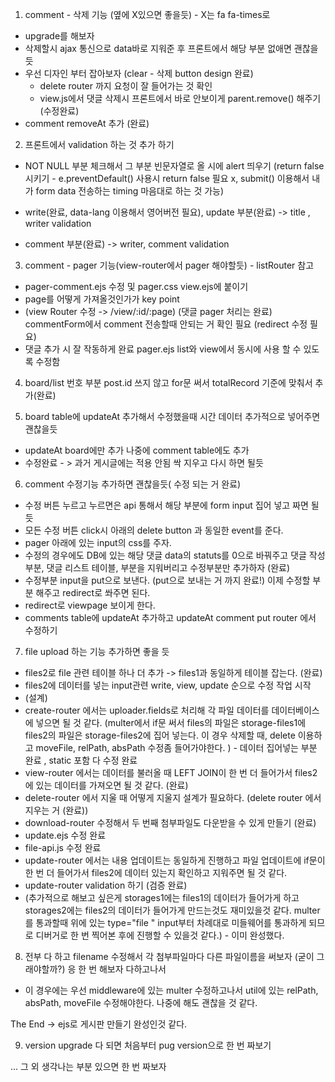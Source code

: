 1. comment - 삭제 기능 (옆에 X있으면 좋을듯) - X는 fa fa-times로 
  - upgrade를 해보자
  - 삭제할시 ajax 통신으로 data바로 지워준 후 프론트에서 해당 부분 없애면 괜찮을 듯
  - 우선 디자인 부터 잡아보자 (clear - 삭제 button design 완료)
	- delete router 까지 요청이 잘 들어가는 것 확인
	- view.js에서 댓글 삭제시 프론트에서 바로 안보이게 parent.remove() 해주기
(수정완료)
  - comment removeAt 추가 (완료)

2. 프론트에서 validation 하는 것 추가 하기
  - NOT NULL 부분 체크해서 그 부분 빈문자열로 올 시에 alert 띄우기 (return false 시키기 - e.preventDefault() 사용시 return false 필요 x, submit() 이용해서 내가 form data 전송하는 timing 마음대로 하는 것 가능)
  
  - write(완료, data-lang 이용해서 영어버전 필요), update 부분(완료) -> title , writer validation
  
  - comment 부분(완료) -> writer, comment validation 

3. comment - pager 기능(view-router에서 pager 해야할듯) - listRouter 참고
  - pager-comment.ejs 수정 및 pager.css view.ejs에 붙이기
  - page를 어떻게 가져올것인가가 key point
  - (view Router 수정 -> /view/:id/:page)
  (댓글 pager 처리는 완료)
  commentForm에서 comment 전송할때 안되는 거 확인 필요 (redirect 수정 필요)
  - 댓글 추가 시 잘 작동하게 완료 pager.ejs list와 view에서 동시에 사용 할 수 있도록 수정함

4. board/list 번호 부분 post.id 쓰지 않고 for문 써서 totalRecord 기준에 맞춰서 추가(완료)

5. board table에 updateAt 추가해서 수정했을때 시간 데이터 추가적으로 넣어주면 괜찮을듯
  - updateAt board에만 추가 나중에 comment table에도 추가
  - 수정완료 - > 과거 게시글에는 적용 안됨 싹 지우고 다시 하면 될듯

6. comment 수정기능 추가하면 괜찮을듯( 수정 되는 거 완료)
  - 수정 버튼 누르고 누르면은 api 통해서 해당 부분에 form input 집어 넣고 짜면 될듯
  - 모든 수정 버튼 click시 아래의 delete button 과 동일한 event를 준다. 
  - pager 아래에 있는 input의 css를 주자.
  - 수정의 경우에도 DB에 있는 해당 댓글 data의 statuts를 0으로 바꿔주고 댓글 작성 부분, 댓글 리스트 테이블, 부분을 지워버리고 수정부분만 추가하자 (완료)
  - 수정부분 input을 put으로 보낸다. (put으로 보내는 거 까지 완료!) 이제 수정할 부분 해주고 redirect로 쏴주면 된다. 
  - redirect로 viewpage 보이게 한다. 
  - comments table에 updateAt 추가하고 updateAt comment put router 에서 수정하기


7. file upload 하는 기능 추가하면 좋을 듯 
  - files2로 file 관련 테이블 하나 더 추가 -> files1과 동일하게 테이블 잡는다. (완료)
  - files2에 데이터를 넣는 input관련 write, view, update 순으로 수정 작업 시작
  - (설계)
  - create-router 에서는 uploader.fields로 처리해 각 파일 데이터를 데이터베이스에 넣으면 될 것 같다. (multer에서 if문 써서 files의 파일은 storage-files1에 files2의 파일은 storage-files2에 집어 넣는다. 이 경우 삭제할 때, delete 이용하고 moveFile, relPath, absPath 수정좀 들어가야한다. ) - 데이터 집어넣는 부분 완료 , static 포함 다 수정 완료
  - view-router 에서는 데이터를 불러올 때 LEFT JOIN이 한 번 더 들어가서 files2에 있는 데이터를 가져오면 될 것 같다. (완료)
  - delete-router 에서 지울 때 어떻게 지울지 설계가 필요하다. (delete router 에서 지우는 거 (완료))
  - download-router 수정해서 두 번째 첨부파일도 다운받을 수 있게 만들기 (완료)
  - update.ejs 수정 완료
  - file-api.js 수정 완료
  - update-router 에서는 내용 업데이트는 동일하게 진행하고 파일 업데이트에 if문이 한 번 더 들어가서 files2에 데이터 있는지 확인하고 지워주면 될 것 같다.
  - update-router validation 하기 (검증 완료)
  - (추가적으로 해보고 싶은게 storages1에는 files1의 데이터가 들어가게 하고 storages2에는 files2의 데이터가 들어가게 만드는것도 재미있을것 같다. multer를 통과할때 위에 있는 type="file " input부터 차례대로 미들웨어를 통과하게 되므로 디버거로 한 번 찍어본 후에 진행할 수 있을것 같다.) - 이미 완성했다. 


8. 전부 다 하고 filename 수정해서 각 첨부파일마다 다른 파일이름을 써보자 (굳이 그래야할까?) 응 한 번 해보자 다하고나서
  - 이 경우에는 우선 middleware에 있는 multer 수정하고나서 util에 있는 relPath, absPath, moveFile 수정해야한다. 나중에 해도 괜찮을 것 같다.

The End -> ejs로 게시판 만들기 완성인것 같다.

9.  version upgrade 다 되면 처음부터 pug version으로 한 번 짜보기

... 그 외 생각나는 부분 있으면 한 번 짜보자